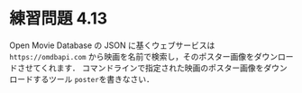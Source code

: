 # 練習問題 4.13

Open Movie Database の JSON に基くウェブサービスは
`https://omdbapi.com` から映画を名前で検索し，そのポスター画像をダウンロードさせてくれます．
コマンドラインで指定された映画のポスター画像をダウンロードするツール `poster`を書きなさい．
